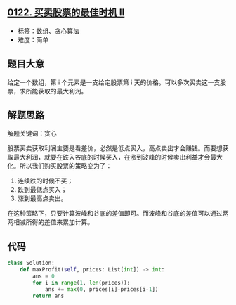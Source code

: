 ## [0122. 买卖股票的最佳时机 II](https://leetcode-cn.com/problems/best-time-to-buy-and-sell-stock-ii/)

- 标签：数组、贪心算法
- 难度：简单

## 题目大意

给定一个数组，第 i 个元素是一支给定股票第 i 天的价格。可以多次买卖这一支股票，求所能获取的最大利润。

## 解题思路

解题关键词：贪心

股票买卖获取利润主要是看差价，必然是低点买入，高点卖出才会赚钱。而要想获取最大利润，就要在跌入谷底的时候买入，在涨到波峰的时候卖出利益才会最大化。所以我们购买股票的策略变为了：

1. 连续跌的时候不买；
2. 跌到最低点买入；
3. 涨到最高点卖出。

在这种策略下，只要计算波峰和谷底的差值即可。而波峰和谷底的差值可以通过两两相减所得的差值来累加计算。

## 代码

```Python
class Solution:
    def maxProfit(self, prices: List[int]) -> int:
        ans = 0
        for i in range(1, len(prices)):
            ans += max(0, prices[i]-prices[i-1])
        return ans
```

